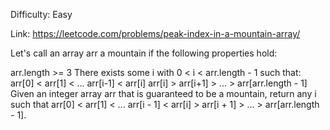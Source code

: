 Difficulty: Easy

Link: https://leetcode.com/problems/peak-index-in-a-mountain-array/

Let's call an array arr a mountain if the following properties hold:

arr.length >= 3 There exists some i with 0 < i < arr.length - 1 such that:
arr[0] < arr[1] < ... arr[i-1] < arr[i]
arr[i] > arr[i+1] > ... > arr[arr.length - 1]
Given an integer array arr that is guaranteed to be a mountain, return any i such that arr[0] < arr[1] < ...
arr[i - 1] < arr[i] > arr[i + 1] > ... > arr[arr.length - 1].
